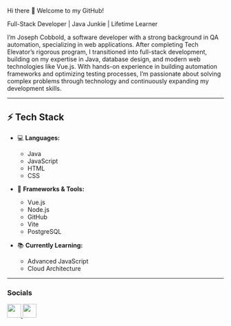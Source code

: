Hi there 👋 Welcome to my GitHub!

Full-Stack Developer | Java Junkie | Lifetime Learner  

I’m Joseph Cobbold, a software developer with a strong background in QA automation, specializing in web applications. After completing Tech Elevator’s rigorous program, I transitioned into full-stack development, building on my expertise in Java, database design, and modern web technologies like Vue.js. With hands-on experience in building automation frameworks and optimizing testing processes, I’m passionate about solving complex problems through technology and continuously expanding my development skills.  

***

## ⚡ Tech Stack

- 💻 **Languages:**  
    - Java  
    - JavaScript  
    - HTML  
    - CSS  

- 🚀 **Frameworks & Tools:**  
    - Vue.js  
    - Node.js  
    - GitHub  
    - Vite  
    - PostgreSQL  

- 📚 **Currently Learning:**  
    - Advanced JavaScript  
    - Cloud Architecture  

 ***

### Socials

<p align="left"> <a href="https://www.github.com/joecobbold" target="_blank" rel="noreferrer"> <picture> <source media="(prefers-color-scheme: dark)" srcset="https://raw.githubusercontent.com/danielcranney/readme-generator/main/public/icons/socials/github-dark.svg" /> <source media="(prefers-color-scheme: light)" srcset="https://raw.githubusercontent.com/danielcranney/readme-generator/main/public/icons/socials/github.svg" /> <img src="https://raw.githubusercontent.com/danielcranney/readme-generator/main/public/icons/socials/github.svg" width="32" height="32" /> </picture> </a> <a href="https://www.linkedin.com/in/joecobbold" target="_blank" rel="noreferrer"> <picture> <source media="(prefers-color-scheme: dark)" srcset="https://raw.githubusercontent.com/danielcranney/readme-generator/main/public/icons/socials/linkedin-dark.svg" /> <source media="(prefers-color-scheme: light)" srcset="https://raw.githubusercontent.com/danielcranney/readme-generator/main/public/icons/socials/linkedin.svg" /> <img src="https://raw.githubusercontent.com/danielcranney/readme-generator/main/public/icons/socials/linkedin.svg" width="32" height="32" /> </picture> </a></p>
 
